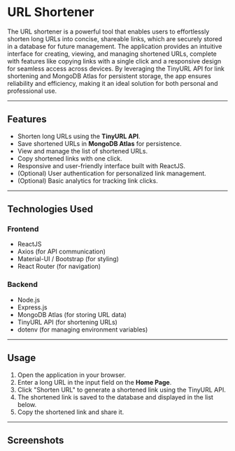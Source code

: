 # **URL Shortener**

The URL shortener is a powerful tool that enables users to effortlessly shorten long URLs into concise, shareable links, which are securely stored in a database for future management. The application provides an intuitive interface for creating, viewing, and managing shortened URLs, complete with features like copying links with a single click and a responsive design for seamless access across devices. By leveraging the TinyURL API for link shortening and MongoDB Atlas for persistent storage, the app ensures reliability and efficiency, making it an ideal solution for both personal and professional use.

---

## **Features**
- Shorten long URLs using the **TinyURL API**.
- Save shortened URLs in **MongoDB Atlas** for persistence.
- View and manage the list of shortened URLs.
- Copy shortened links with one click.
- Responsive and user-friendly interface built with ReactJS.
- (Optional) User authentication for personalized link management.
- (Optional) Basic analytics for tracking link clicks.

---

## **Technologies Used**

### **Frontend**
- ReactJS
- Axios (for API communication)
- Material-UI / Bootstrap (for styling)
- React Router (for navigation)

### **Backend**
- Node.js
- Express.js
- MongoDB Atlas (for storing URL data)
- TinyURL API (for shortening URLs)
- dotenv (for managing environment variables)

---

## **Usage**
1. Open the application in your browser.
2. Enter a long URL in the input field on the **Home Page**.
3. Click "Shorten URL" to generate a shortened link using the TinyURL API.
4. The shortened link is saved to the database and displayed in the list below.
5. Copy the shortened link and share it.

---

## **Screenshots**

